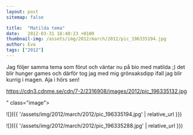 ```yaml
---
layout: post
sitemap: false

title:  "Matilda tema"
date:   2012-03-31 18:40:23 +0100
thumbnail-img: /assets/img/2012/march/2012/pic_196335194.jpg
author: Eva
tags: ["2012"]
---
```


Jag följer samma tema som förut och väntar nu på bio med matilda ;) det blir hunger games och därför tog jag med mig grönsaksdipp ifall jag blir kurrig i magen. Aja i hörs sen! 

https://cdn3.cdnme.se/cdn/7-2/2316908/images/2012/pic_196335132.jpg

" class="image">

![]({{ '/assets/img/2012/march/2012/pic_196335194.jpg'  | relative_url }})

![]({{ '/assets/img/2012/march/2012/pic_196335288.jpg'  | relative_url }})

